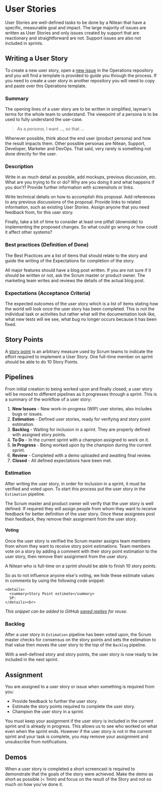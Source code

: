# User Stories

User Stories are well-defined tasks to be done by a Nitean that have a specific, measurable goal and impact. The large majority of issues are written as User Stories and only issues created by support that are reactionary and straightforward are not. Support issues are also not included in sprints.

## Writing a User Story

To create a new user story, open a [new issue](https://github.com/niteoweb/operations/issues/new) in the Operations repository and you will find a template is provided to guide you through the process. If you need to create a user story in another repository you will need to copy and paste over this Operations template.


### Summary

The opening lines of a user story are to be written in simplified, layman's terms for the whole team to understand. The viewpoint of a persona is to be used to fully understand the use-case.

 > As a *persona*, I want ..., so that ...

Whenever possible, think about the end user (product persona) and how the result impacts them. Other possible personas are Nitean, Support, Developer, Marketer and DevOps. That said, very rarely is something not done directly for the user.

### Description

Write in as much detail as possible, add mockups, previous discussion, etc. What are you trying to fix or do? Why are you doing it and what happens if you don't? Provide further information with screenshots or links.

Write technical details on how to accomplish this proposal. Add references to any previous discussions of the proposal. Provide links to related information, such as existing User Stories. Assign anyone that you need feedback from, for this user story.

Finally, take a bit of time to consider at least one pitfall (downside) to implementing the proposed changes. So what could go wrong or how could it affect other systems?

### Best practices (Definition of Done)

The Best Practices are a list of items that should relate to the story and guide the writing of the Expectations for completion of the story.

All major features should have a blog post written. If you are not sure if it should be written or not, ask the Scrum master or product owner. The marketing team writes and reviews the details of the actual blog post.

### Expectations (Acceptance Criteria)

The expected outcomes of the user story which is a list of items stating how the world will look once the user story has been completed. This is not the individual task or activities but rather what will the documentation look like, what new tests will we see, what bug no longer occurs because it has been fixed.

## Story Points

A [story point](https://agilefaq.wordpress.com/2007/11/13/what-is-a-story-point/) is an arbitrary measure used by Scrum teams to indicate the effort required to implement a User Story. One full-time member on sprint should be able to do 10 Story Points.

## Pipelines

From initial creation to being worked upon and finally closed, a user story will be moved to different pipelines as it progresses through a sprint. This is a summary of the workflow of a user story:

1. **New Issues** - New work-in-progress (WIP) user stories, also includes bugs or issues.
1. **Estimation** - Defined user stories, ready for verifying and story point estimation.
1. **Backlog** - Waiting for inclusion in a sprint. They are properly defined with assigned story points.
1. **To Do** - In the current sprint with a champion assigned to work on it.
1. **In Progress** - Being worked upon by the champion during the current sprint.
1. **Review** - Completed with a demo uploaded and awaiting final review.
1. **Closed** - All defined expectations have been met.

### Estimation

After writing the user story, in order for inclusion in a sprint, it must be verified and voted upon. To start this process put the user story in the `Estimation` pipeline.

The Scrum master and product owner will verify that the user story is well defined. If required they will assign people from whom they want to receive feedback for better definition of the user story. Once these assignees post their feedback, they remove their assignment from the user story.

#### Voting

Once the user story is verified the Scrum master assigns team members from whom they want to receive story point estimations. Team members vote on a story by adding a comment with their story point estimation to the user story, then remove their assignment from the user story.

A Nitean who is full-time on a sprint should be able to finish 10 story points.

So as to not influence anyone else's voting, we hide these estimate values in comments by using the following code snippet:

```
<details>
  <summary>Story Point estimate</summary>
  SP:
</details><br>
```

*This snippet can be added to GitHub [saved replies](https://github.com/settings/replies) for reuse.*

### Backlog

After a user story in `Estimation` pipeline has been voted upon, the Scrum master checks for consensus on the story points and sets the estimation to that value then moves the user story to the top of the `Backlog` pipeline.

With a well-defined story and story points, the user story is now ready to be included in the next sprint.


## Assignment

You are assigned to a user story or issue when something is required from you:

- Provide feedback to further the user story.
- Estimate the story points required to complete the user story.
- Champion the user story in a sprint.

You must keep your assignment if the user story is included in the current sprint and is already in progress. This allows us to see who worked on what even when the sprint ends. However if the user story is not in the current sprint and your task is complete, you may remove your assignment and unsubscribe from notifications.

## Demos

When a user story is completed a short screencast is required to demonstrate that the goals of the story were achieved. Make the demo as short as possible (< 1min) and focus on the result of the Story and not so much on how you've done it.
